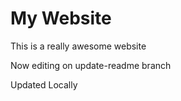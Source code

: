 # My Website

This is a really awesome website

Now editing on update-readme branch

Updated Locally
